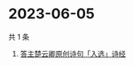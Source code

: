 # 2023-06-05

共 1 条

<!-- BEGIN -->
<!-- 最后更新时间 Mon Jun 05 2023 07:08:10 GMT+0800 (China Standard Time) -->

1. [答主楚云卿原创诗句「入选」诗经](https://www.zhihu.com/search?q=答主楚云卿原创诗句「入选」诗经)

<!-- END -->

